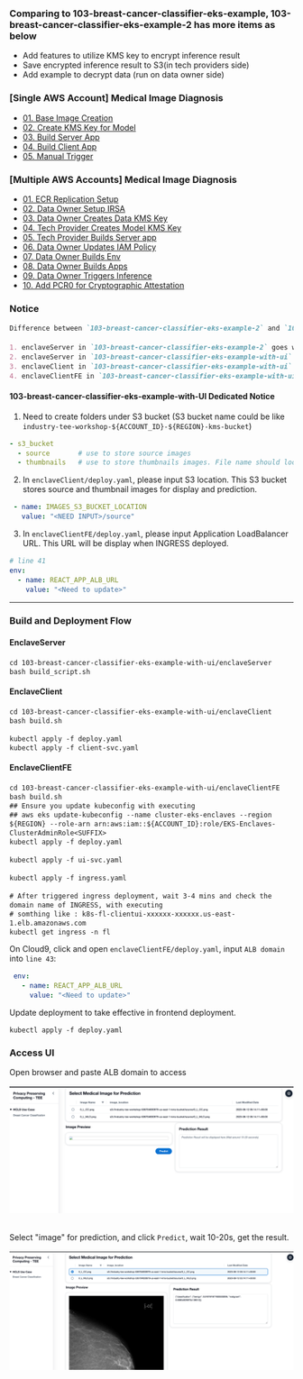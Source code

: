 ### Comparing to 103-breast-cancer-classifier-eks-example, 103-breast-cancer-classifier-eks-example-2 has more items as below

- Add features to utilize KMS key to encrypt inference result
- Save encrypted inference result to S3(in tech providers side)
- Add example to decrypt data (run on data owner side)

### [Single AWS Account] Medical Image Diagnosis

- [01. Base Image Creation](/readmes/04_single_aws_account_medical_image_diagnosis/01_build_base_image.md)
- [02. Create KMS Key for Model](/readmes/04_single_aws_account_medical_image_diagnosis/02_create_model_kms.md)
- [03. Build Server App](/readmes/04_single_aws_account_medical_image_diagnosis/03_build_server_app.md)
- [04. Build Client App](/readmes/04_single_aws_account_medical_image_diagnosis/04_build_client_app.md)
- [05. Manual Trigger](/readmes/04_single_aws_account_medical_image_diagnosis/05_manual_trigger.md)

### [Multiple AWS Accounts] Medical Image Diagnosis

- [01. ECR Replication Setup](/readmes/05_multiple_aws_account_medical_image_diagnosis/01_ecr_replication.md)
- [02. Data Owner Setup IRSA](/readmes/05_multiple_aws_account_medical_image_diagnosis/02_data_owner_create_irsa.md)
- [03. Data Owner Creates Data KMS Key](/readmes/05_multiple_aws_account_medical_image_diagnosis/03_data_owner_create_data_kms_key.md)
- [04. Tech Provider Creates Model KMS Key](/readmes/05_multiple_aws_account_medical_image_diagnosis/04_tech_provider_create_model_kms_key.md)
- [05. Tech Provider Builds Server app](/readmes/05_multiple_aws_account_medical_image_diagnosis/05_tech_provider_create_server_app_image.md)
- [06. Data Owner Updates IAM Policy](/readmes/05_multiple_aws_account_medical_image_diagnosis/06_data_owner_update_iam_policy.md)
- [07. Data Owner Builds Env](/readmes/05_multiple_aws_account_medical_image_diagnosis/07_data_owner_build_env.md)
- [08. Data Owner Builds Apps](/readmes/05_multiple_aws_account_medical_image_diagnosis/08_data_owner_build_apps.md)
- [09. Data Owner Triggers Inference](/readmes/05_multiple_aws_account_medical_image_diagnosis/09_data_owner_inference.md)
- [10. Add PCR0 for Cryptographic Attestation](/readmes/05_multiple_aws_account_medical_image_diagnosis/10_add_pcr0_for_cryptographic_attestation.md)

### Notice

```markdown
Difference between `103-breast-cancer-classifier-eks-example-2` and `103-breast-cancer-classifier-eks-example-with-ui`

1. enclaveServer in `103-breast-cancer-classifier-eks-example-2` goes with Image Decryption
2. enclaveServer in `103-breast-cancer-classifier-eks-example-with-ui` goes *WITHOUT* Image Decryption
3. enclaveClient in `103-breast-cancer-classifier-eks-example-with-ui` is a backend application (Flask based)
4. enclaveClientFE in `103-breast-cancer-classifier-eks-example-with-ui` is a frontend application (React based)
```

#### 103-breast-cancer-classifier-eks-example-with-UI Dedicated Notice

1. Need to create folders under S3 bucket (S3 bucket name could be
   like `industry-tee-workshop-${ACCOUNT_ID}-${REGION}-kms-bucket`)

```yaml
- s3_bucket
  - source       # use to store source images
  - thumbnails   # use to store thumbnails images. File name should look like "xxxx.png.thumbnail"
```

2. In `enclaveClient/deploy.yaml`, please input S3 location. This S3 bucket stores source and thumbnail images for
   display and prediction.<br/>

```yaml
 - name: IMAGES_S3_BUCKET_LOCATION
   value: "<NEED INPUT>/source"
```

3. In `enclaveClientFE/deploy.yaml`, please input Application LoadBalancer URL. This URL will be display when INGRESS
   deployed.

```yaml
# line 41
env:
  - name: REACT_APP_ALB_URL
    value: "<Need to update>"
```

---

### Build and Deployment Flow

#### EnclaveServer

```shell
cd 103-breast-cancer-classifier-eks-example-with-ui/enclaveServer
bash build_script.sh
```

#### EnclaveClient

```shell
cd 103-breast-cancer-classifier-eks-example-with-ui/enclaveClient
bash build.sh

kubectl apply -f deploy.yaml
kubectl apply -f client-svc.yaml
```

#### EnclaveClientFE

```shell
cd 103-breast-cancer-classifier-eks-example-with-ui/enclaveClientFE
bash build.sh
## Ensure you update kubeconfig with executing 
## aws eks update-kubeconfig --name cluster-eks-enclaves --region ${REGION} --role-arn arn:aws:iam::${ACCOUNT_ID}:role/EKS-Enclaves-ClusterAdminRole<SUFFIX>
kubectl apply -f deploy.yaml

kubectl apply -f ui-svc.yaml

kubectl apply -f ingress.yaml

# After triggered ingress deployment, wait 3-4 mins and check the domain name of INGRESS, with executing
# somthing like : k8s-fl-clientui-xxxxxx-xxxxxx.us-east-1.elb.amazonaws.com
kubectl get ingress -n fl
```

On Cloud9, click and open `enclaveClientFE/deploy.yaml`, input `ALB domain` into `line 43`:

```yaml
 env:
   - name: REACT_APP_ALB_URL
     value: "<Need to update>"
```

Update deployment to take effective in frontend deployment.

```shell
kubectl apply -f deploy.yaml
```

### Access UI

Open browser and paste ALB domain to access<br /><br />
![industryscenario-2-ui-overview.png](/static/industryscenario-2-ui-overview.png)<br /><br />

Select "image" for prediction, and click `Predict`, wait 10-20s, get the result.<br /><br />
![industryscenario-2-ui-result.png](/static/industryscenario-2-ui-result.png)<br /><br />